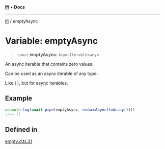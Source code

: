 [**lfi**](../readme.md) • **Docs**

---

[lfi](../globals.md) / emptyAsync

# Variable: emptyAsync

> `const` **emptyAsync**: `AsyncIterable`\<`any`\>

An async iterable that contains zero values.

Can be used as an async iterable of any type.

Like `[]`, but for async iterables.

## Example

```js
console.log(await pipe(emptyAsync, reduceAsync(toArray())))
//=> []
```

## Defined in

[empty.d.ts:31](https://github.com/TomerAberbach/lfi/blob/dd796c78d3ff68ae7bf4a0272b3cbeca688438e7/src/operations/empty.d.ts#L31)
